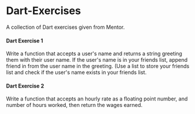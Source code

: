 # Dart-Exercises
A collection of Dart exercises given from Mentor.

#### Dart Exercise 1
Write a function that accepts a user's name and returns a string greeting them with their user name. If the user's name is in
your friends list, append friend in from the user name in the greeting. (Use a list to store your friends list and check if
the user's name exists in your friends list.

#### Dart Exercise 2
Write a function that accepts an hourly rate as a floating point number, and number of hours worked, then return the wages
earned.
